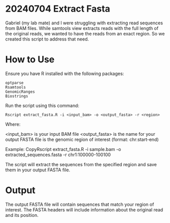 # 20240704 Extract Fasta
Gabriel (my lab mate) and I were struggling with extracting read sequences from BAM files. While samtools view extracts reads with the full length of the original reads, we wanted to have the reads from an exact region. So we created this script to address that need.
# How to Use

Ensure you have R installed with the following packages:

```r=
optparse
Rsamtools
GenomicRanges
Biostrings
```

Run the script using this command:

```r=
Rscript extract_fasta.R -i <input_bam> -o <output_fasta> -r <region>
```

Where:

<input_bam> is your input BAM file
<output_fasta> is the name for your output FASTA file
<region> is the genomic region of interest (format: chr:start-end)

Example:
CopyRscript extract_fasta.R -i sample.bam -o extracted_sequences.fasta -r chr1:100000-100100

The script will extract the sequences from the specified region and save them in your output FASTA file.

# Output
The output FASTA file will contain sequences that match your region of interest. The FASTA headers will include information about the original read and its position.
